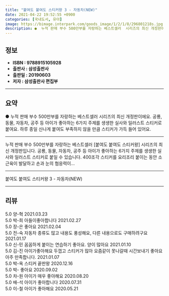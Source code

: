 ```yaml
---
title: "붙여도 붙여도 스티커왕 3 - 자동차(NEW)"
date: 2021-04-22 19:52:55 +0900
categories: [국내도서, 유아]
image: https://bimage.interpark.com/goods_image/1/2/1/8/296801218s.jpg
description: ●  누적 판매 부수 500만부를 자랑하는 베스트셀러  시리즈의 최신 개정판이에요. 공룡, 동물, 자동차, 공주 등 아이가 좋아하는 6가지 주제를 생생한 실사와 일러스트 스티커로 붙여요. 하루 종일 신나게 붙여도 부족하지 않을 만큼 스티커가 가득 들어 있어요.
---
```


## **정보**

- **ISBN : 9788915105928**
- **출판사 : 삼성출판사**
- **출판일 : 20190603**
- **저자 : 삼성출판사 편집부**

------



## **요약**

●  누적 판매 부수 500만부를 자랑하는 베스트셀러  시리즈의 최신 개정판이에요. 공룡, 동물, 자동차, 공주 등 아이가 좋아하는 6가지 주제를 생생한 실사와 일러스트 스티커로 붙여요. 하루 종일 신나게 붙여도 부족하지 않을 만큼 스티커가 가득 들어 있어요.

------

누적 판매 부수 500만부를 자랑하는 베스트셀러 [붙여도 붙여도 스티커왕] 시리즈의 최신 개정판입니다. 공룡, 동물, 자동차, 공주 등 아이가 좋아하는 6가지 주제를 생생한 실사와 일러스트 스티커로 붙일 수 있습니다. 400조각 스티커를 요리조리 붙이는 동안 소근육이 발달하고 손과 눈의 협응력이... 

------


붙여도 붙여도 스티커왕 3 - 자동차(NEW) 

------


## **리뷰** 

5.0 양-혁  2021.03.23 <br/>5.0 박-희 아들이좋아합니다 2021.02.27 <br/>5.0 장-은 좋아요 2021.02.04 <br/>5.0 전-숙 자동차 종류도 많고 내용도 풍성해요, 다른 내용으로도 구매하려구요 2021.01.17 <br/>5.0 신-민 꼼꼼하게 붙이는 연습하기 좋아요.
양이 많아요 2021.01.10 <br/>5.0 김-진 아이가좋아해요 두껍고 스티커가 많아 요즘같이 못나갈때 시간보내기 좋아요 아주 만족합니다. 2021.01.07 <br/>5.0 박-옥 스티커 끝판왕 2020.12.16 <br/>5.0 박- 좋아요 2020.09.02 <br/>5.0 차-원 아이가 매우 좋아해요 2020.08.20 <br/>5.0 배-석 아이가 좋아합니다 2020.07.31 <br/>5.0 이-철 아이가 좋아해요 2020.05.21 <br/>